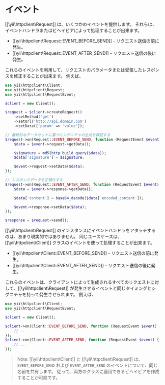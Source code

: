 イベント
========

[[\yii\httpclient\Request]] は、いくつかのイベントを提供します。
それらは、イベントハンドラまたはビヘイビアによって処理することが出来ます。

- [[\yii\httpclient\Request::EVENT_BEFORE_SEND]] - リクエスト送信の前に発生。
- [[\yii\httpclient\Request::EVENT_AFTER_SEND]] - リクエスト送信の後に発生。

これらのイベントを利用して、リクエストのパラメータまたは受信したレスポンスを修正することが出来ます。
例えば、

```php
use yii\httpclient\Client;
use yii\httpclient\Request;
use yii\httpclient\RequestEvent;

$client = new Client();

$request = $client->createRequest()
    ->setMethod('get')
    ->setUrl('http://api.domain.com')
    ->setData(['param' => 'value']);

// 最終的なデータセットに基づくシグニチャの生成を保証する
$request->on(Request::EVENT_BEFORE_SEND, function (RequestEvent $event) {
    $data = $event->request->getData();

    $signature = md5(http_build_query($data));
    $data['signature'] = $signature;

    $event->request->setData($data);
});

// レスポンスデータを正規化する
$request->on(Request::EVENT_AFTER_SEND, function (RequestEvent $event) {
    $data = $event->response->getData();

    $data['content'] = base64_decode($data['encoded_content']);

    $event->response->setData($data);
});

$response = $request->send();
```

[[\yii\httpclient\Request]] のインスタンスにイベントハンドラをアタッチするのは、あまり現実的ではありません。
同じユースケースは、[[\yii\httpclient\Client]] クラスのイベントを使って処理することが出来ます。

- [[\yii\httpclient\Client::EVENT_BEFORE_SEND]] - リクエスト送信の前に発生。
- [[\yii\httpclient\Client::EVENT_AFTER_SEND]] - リクエスト送信の後に発生。

これらのイベントは、クライアントによって生成されるすべてのリクエストに対して、[[\yii\httpclient\Request]] が発生させるイベントと同じタイミングとシグニチャを持って発生させられます。
例えば、

```php
use yii\httpclient\Client;
use yii\httpclient\RequestEvent;

$client = new Client();

$client->on(Client::EVENT_BEFORE_SEND, function (RequestEvent $event) {
    // ...
});
$client->on(Client::EVENT_AFTER_SEND, function (RequestEvent $event) {
    // ...
});
```

> Note: [[\yii\httpclient\Client]] と [[\yii\httpclient\Request]] は、`EVENT_BEFORE_SEND` および
  `EVENT_AFTER_SEND` のイベントについて、同じ名前を共有します。
  従って、両方のクラスに適用できるビヘイビアを作成することが可能です。
